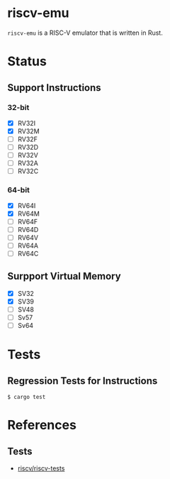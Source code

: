 # riscv-emu

`riscv-emu` is a RISC-V emulator that is written in Rust.

# Status

## Support Instructions

### 32-bit

- [x] RV32I
- [x] RV32M
- [ ] RV32F
- [ ] RV32D
- [ ] RV32V
- [ ] RV32A
- [ ] RV32C

### 64-bit

- [x] RV64I
- [x] RV64M
- [ ] RV64F
- [ ] RV64D
- [ ] RV64V
- [ ] RV64A
- [ ] RV64C

## Surpport Virtual Memory

- [x] SV32
- [x] SV39
- [ ] SV48
- [ ] Sv57
- [ ] Sv64

# Tests

## Regression Tests for Instructions

```
$ cargo test
```

# References

## Tests

- [riscv/riscv-tests](https://github.com/riscv/riscv-tests)

